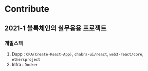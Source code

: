 # Contribute

## 2021-1 블록체인의 실무응용 프로젝트

### 개발스택
1. Dapp : `CRA(Create-React-App)`, `chakra-ui/react`, `web3-react/core`, `ethersproject`
2. Infra : `Docker`
